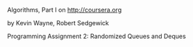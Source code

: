 Algorithms, Part I on http://coursera.org

by Kevin Wayne, Robert Sedgewick

Programming Assignment 2: Randomized Queues and Deques